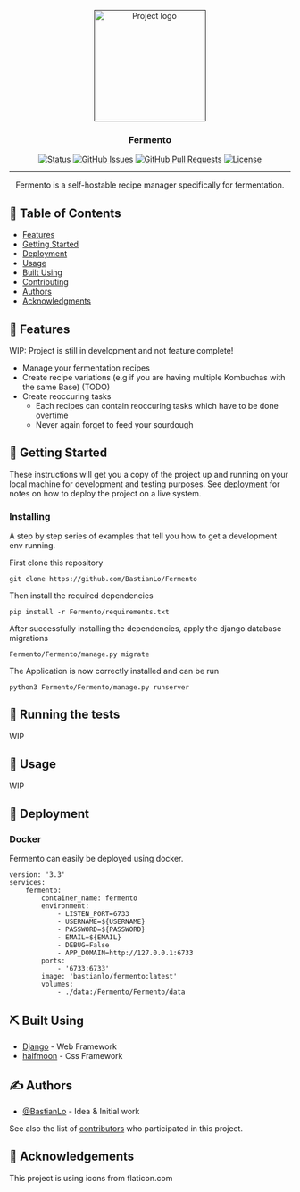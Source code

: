 <p align="center">
  <a href="" rel="noopener">
 <img width=200px height=200px src="https://cdn-icons-png.flaticon.com/512/6542/6542849.png" alt="Project logo"></a>
</p>

<h3 align="center">Fermento</h3>

<div align="center">

[![Status](https://img.shields.io/badge/status-active-success.svg)]()
[![GitHub Issues](https://img.shields.io/github/issues/kylelobo/The-Documentation-Compendium.svg)](https://github.com/BastianLo/Fermento/issues)
[![GitHub Pull Requests](https://img.shields.io/github/issues-pr/kylelobo/The-Documentation-Compendium.svg)](https://github.com/BastianLo/Fermento/pulls)
[![License](https://img.shields.io/badge/License-Apache%202.0-blue.svg)](/LICENSE)

</div>

---

<p align="center"> Fermento is a self-hostable recipe manager specifically for fermentation.
    <br> 
</p>

## 📝 Table of Contents

- [Features](#about)
- [Getting Started](#getting_started)
- [Deployment](#deployment)
- [Usage](#usage)
- [Built Using](#built_using)
- [Contributing](../CONTRIBUTING.md)
- [Authors](#authors)
- [Acknowledgments](#acknowledgement)

## 🧐 Features <a name = "about"></a>
WIP: Project is still in development and not feature complete!

* Manage your fermentation recipes
* Create recipe variations (e.g if you are having multiple Kombuchas with the same Base) (TODO)
* Create reoccuring tasks
  * Each recipes can contain reoccuring tasks which have to be done overtime 
  * Never again forget to feed your sourdough


## 🏁 Getting Started <a name = "getting_started"></a>

These instructions will get you a copy of the project up and running on your local machine for development and testing purposes. See [deployment](#deployment) for notes on how to deploy the project on a live system.

### Installing

A step by step series of examples that tell you how to get a development env running.

First clone this repository
```
git clone https://github.com/BastianLo/Fermento
```

Then install the required dependencies

```
pip install -r Fermento/requirements.txt
```

After successfully installing the dependencies, apply the django database migrations

```
Fermento/Fermento/manage.py migrate
```

The Application is now correctly installed and can be run

```
python3 Fermento/Fermento/manage.py runserver
```

## 🔧 Running the tests <a name = "tests"></a>
WIP

## 🎈 Usage <a name="usage"></a>
WIP

## 🚀 Deployment <a name = "deployment"></a>

### Docker
Fermento can easily be deployed using docker.

```
version: '3.3'
services:
    fermento:
        container_name: fermento
        environment:
            - LISTEN_PORT=6733
            - USERNAME=${USERNAME}
            - PASSWORD=${PASSWORD}
            - EMAIL=${EMAIL}
            - DEBUG=False
            - APP_DOMAIN=http://127.0.0.1:6733
        ports:
            - '6733:6733'
        image: 'bastianlo/fermento:latest'
        volumes:
            - ./data:/Fermento/Fermento/data
```

## ⛏️ Built Using <a name = "built_using"></a>

- [Django](https://www.djangoproject.com/) - Web Framework
- [halfmoon](https://www.gethalfmoon.com) - Css Framework

## ✍️ Authors <a name = "authors"></a>

- [@BastianLo](https://github.com/BastianLo) - Idea & Initial work

See also the list of [contributors](https://github.com/kylelobo/The-Documentation-Compendium/contributors) who participated in this project.

## 🎉 Acknowledgements <a name = "acknowledgement"></a>
This project is using icons from flaticon.com
